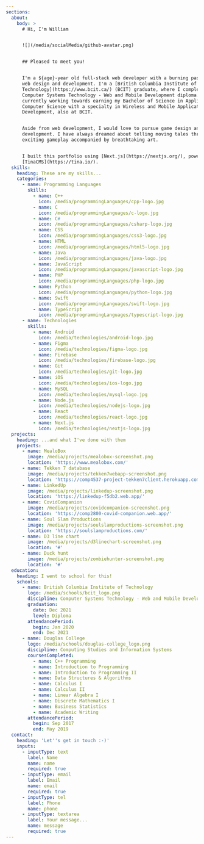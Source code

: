```yaml
---
sections:
  about:
    body: >
      # Hi, I'm William


      ![](/media/socialMedia/github-avatar.png)


      ## Pleased to meet you!


      I'm a ${age}-year old full-stack web developer with a burning passion for
      web design and development. I'm a [British Columbia Institute of
      Technology](https://www.bcit.ca/) (BCIT) graduate, where I completed my
      Computer Systems Technology - Web and Mobile Development diploma. I am
      currently working towards earning my Bachelor of Science in Applied
      Computer Science with a specialty in Wireless and Mobile Applications
      Development, also at BCIT.


      Aside from web development, I would love to pursue game design and
      development. I have always dreamed about telling moving tales through
      exciting gameplay accompanied by breathtaking art.


      I built this portfolio using [Next.js](https://nextjs.org/), powered by
      [TinaCMS](https://tina.io/).
  skills:
    heading: These are my skills...
    categories:
      - name: Programming Languages
        skills:
          - name: C++
            icon: /media/programmingLanguages/cpp-logo.jpg
          - name: C
            icon: /media/programmingLanguages/c-logo.jpg
          - name: C#
            icon: /media/programmingLanguages/csharp-logo.jpg
          - name: CSS
            icon: /media/programmingLanguages/css3-logo.jpg
          - name: HTML
            icon: /media/programmingLanguages/html5-logo.jpg
          - name: Java
            icon: /media/programmingLanguages/java-logo.jpg
          - name: JavaScript
            icon: /media/programmingLanguages/javascript-logo.jpg
          - name: PHP
            icon: /media/programmingLanguages/php-logo.jpg
          - name: Python
            icon: /media/programmingLanguages/python-logo.jpg
          - name: Swift
            icon: /media/programmingLanguages/swift-logo.jpg
          - name: TypeScript
            icon: /media/programmingLanguages/typescript-logo.jpg
      - name: Technologies
        skills:
          - name: Android
            icon: /media/technologies/android-logo.jpg
          - name: Figma
            icon: /media/technologies/figma-logo.jpg
          - name: Firebase
            icon: /media/technologies/firebase-logo.jpg
          - name: Git
            icon: /media/technologies/git-logo.jpg
          - name: iOS
            icon: /media/technologies/ios-logo.jpg
          - name: MySQL
            icon: /media/technologies/mysql-logo.jpg
          - name: Node.js
            icon: /media/technologies/nodejs-logo.jpg
          - name: React
            icon: /media/technologies/react-logo.jpg
          - name: Next.js
            icon: /media/technologies/nextjs-logo.jpg
  projects:
    heading: ...and what I've done with them
    projects:
      - name: MealoBox
        image: /media/projects/mealobox-screenshot.png
        location: 'https://www.mealobox.com/'
      - name: Tekken 7 database
        image: /media/projects/tekken7webapp-screenshot.png
        location: 'https://comp4537-project-tekken7client.herokuapp.com/'
      - name: LinkedUp
        image: /media/projects/linkedup-screenshot.png
        location: 'https://linkedup-f5db2.web.app/'
      - name: CovidCompanion
        image: /media/projects/covidcompanion-screenshot.png
        location: 'https://comp2800-covid-companion.web.app/'
      - name: Soul Slam Productions
        image: /media/projects/soulslamproductions-screenshot.png
        location: 'https://soulslamproductions.com/'
      - name: D3 line chart
        image: /media/projects/d3linechart-screenshot.png
        location: '#'
      - name: Duck hunt
        image: /media/projects/zombiehunter-screenshot.png
        location: '#'
  education:
    heading: I went to school for this!
    schools:
      - name: British Columbia Institute of Technology
        logo: /media/schools/bcit_logo.png
        discipline: Computer Systems Technology - Web and Mobile Development
        graduation:
          date: Dec 2021
          level: Diploma
        attendancePeriod:
          begin: Jan 2020
          end: Dec 2021
      - name: Douglas College
        logo: /media/schools/douglas-college_logo.png
        discipline: Computing Studies and Information Systems
        coursesCompleted:
          - name: C++ Programming
          - name: Introduction to Programming
          - name: Introduction to Programming II
          - name: Data Structures & Algorithms
          - name: Calculus I
          - name: Calculus II
          - name: Linear Algebra I
          - name: Discrete Mathematics I
          - name: Business Statistics
          - name: Academic Writing
        attendancePeriod:
          begin: Sep 2017
          end: May 2019
  contact:
    heading: 'Let''s get in touch :-)'
    inputs:
      - inputType: text
        label: Name
        name: name
        required: true
      - inputType: email
        label: Email
        name: email
        required: true
      - inputType: tel
        label: Phone
        name: phone
      - inputType: textarea
        label: Your message...
        name: message
        required: true
---
```











